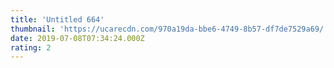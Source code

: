 ```yaml
---
title: 'Untitled 664'
thumbnail: 'https://ucarecdn.com/970a19da-bbe6-4749-8b57-df7de7529a69/'
date: 2019-07-08T07:34:24.000Z
rating: 2
---
```

